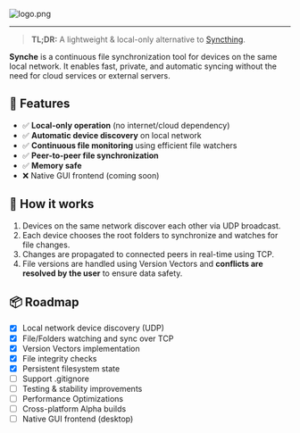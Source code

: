 ![logo.png](https://i.postimg.cc/mDzfDtcj/logo.png)

---

> **TL;DR:** A lightweight & local-only alternative to [Syncthing](https://syncthing.net/).

**Synche** is a continuous file synchronization tool for devices on the same local network. It enables fast, private, and automatic syncing without the need for cloud services or external servers.



## 🚀 Features

- ✅ **Local-only operation** (no internet/cloud dependency)
- ✅ **Automatic device discovery** on local network
- ✅ **Continuous file monitoring** using efficient file watchers
- ✅ **Peer-to-peer file synchronization**
- ✅ **Memory safe**
- ❌ Native GUI frontend (coming soon)




## 🔧 How it works

1. Devices on the same network discover each other via UDP broadcast.
2. Each device chooses the root folders to synchronize and watches for file changes.
3. Changes are propagated to connected peers in real-time using TCP.
4. File versions are handled using Version Vectors and **conflicts are resolved by the user** to ensure data safety.




## 📦 Roadmap

- [x] Local network device discovery (UDP)
- [x] File/Folders watching and sync over TCP
- [x] Version Vectors implementation
- [x] File integrity checks
- [x] Persistent filesystem state
- [ ] Support .gitignore
- [ ] Testing & stability improvements
- [ ] Performance Optimizations
- [ ] Cross-platform Alpha builds
- [ ] Native GUI frontend (desktop)